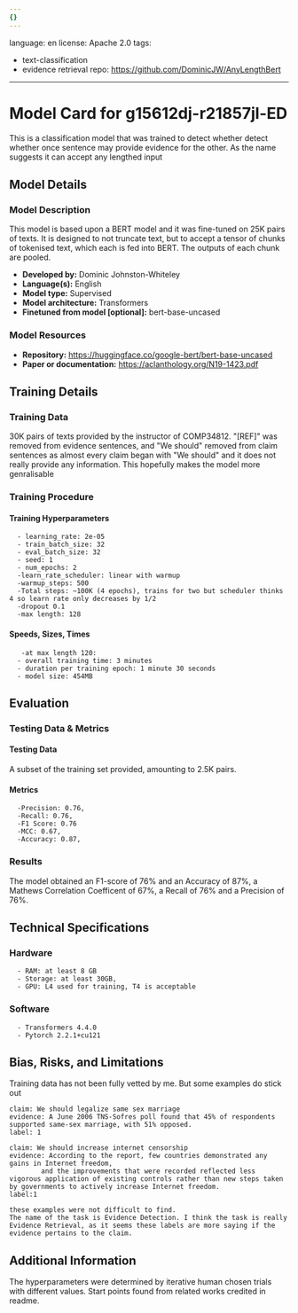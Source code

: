 ```yaml
---
{}
---
```

language: en
license: Apache 2.0
tags:
- text-classification
- evidence retrieval
repo: https://github.com/DominicJW/AnyLengthBert

---

# Model Card for g15612dj-r21857jl-ED

<!-- Provide a quick summary of what the model is/does. -->

This is a classification model that was trained to
      detect whether detect whether once sentence may provide evidence for the other. As the name suggests it can accept any lengthed input


## Model Details

### Model Description

<!-- Provide a longer summary of what this model is. -->

This model is based upon a BERT model and it was fine-tuned
      on 25K pairs of texts.  It is designed to not truncate text, but to accept a tensor of chunks of tokenised text, which each is fed into BERT. The outputs of each chunk are pooled. 
      
      

- **Developed by:** Dominic Johnston-Whiteley
- **Language(s):** English
- **Model type:** Supervised
- **Model architecture:** Transformers
- **Finetuned from model [optional]:** bert-base-uncased

### Model Resources

<!-- Provide links where applicable. -->

- **Repository:** https://huggingface.co/google-bert/bert-base-uncased
- **Paper or documentation:** https://aclanthology.org/N19-1423.pdf

## Training Details

### Training Data

<!-- This is a short stub of information on the training data that was used, and documentation related to data pre-processing or additional filtering (if applicable). -->

30K pairs of texts provided by the instructor of COMP34812. "[REF]" was removed from evidence sentences, and "We should" removed from claim sentences as almost every claim began with "We should" and it does not really provide any information. This hopefully makes the model more genralisable

### Training Procedure

<!-- This relates heavily to the Technical Specifications. Content here should link to that section when it is relevant to the training procedure. -->

#### Training Hyperparameters

<!-- This is a summary of the values of hyperparameters used in training the model. -->


      - learning_rate: 2e-05
      - train_batch_size: 32
      - eval_batch_size: 32
      - seed: 1
      - num_epochs: 2
      -learn_rate_scheduler: linear with warmup
      -warmup_steps: 500
      -Total steps: ~100K (4 epochs), trains for two but scheduler thinks 4 so learn rate only decreases by 1/2 
      -dropout 0.1
      -max length: 128
      

#### Speeds, Sizes, Times

<!-- This section provides information about how roughly how long it takes to train the model and the size of the resulting model. -->


       -at max length 120:
      - overall training time: 3 minutes
      - duration per training epoch: 1 minute 30 seconds
      - model size: 454MB

## Evaluation

<!-- This section describes the evaluation protocols and provides the results. -->

### Testing Data & Metrics

#### Testing Data

<!-- This should describe any evaluation data used (e.g., the development/validation set provided). -->

A subset of the training set provided, amounting to 2.5K pairs.

#### Metrics

<!-- These are the evaluation metrics being used. -->


      -Precision: 0.76,
      -Recall: 0.76,
      -F1 Score: 0.76
      -MCC: 0.67,
      -Accuracy: 0.87,
      

### Results

The model obtained an F1-score of 76% and an Accuracy of 87%, a Mathews Correlation Coefficent of 67%, a Recall of 76% and a Precision of 76%.

## Technical Specifications

### Hardware


      - RAM: at least 8 GB
      - Storage: at least 30GB,
      - GPU: L4 used for training, T4 is acceptable

### Software


      - Transformers 4.4.0
      - Pytorch 2.2.1+cu121

## Bias, Risks, and Limitations

<!-- This section is meant to convey both technical and sociotechnical limitations. -->

Training data has not been fully vetted by me. But some examples do stick out

    claim: We should legalize same sex marriage 
    evidence: A June 2006 TNS-Sofres poll found that 45% of respondents supported same-sex marriage, with 51% opposed. 
    label: 1
    
    claim: We should increase internet censorship
    evidence: According to the report, few countries demonstrated any gains in Internet freedom, 
            and the improvements that were recorded reflected less vigorous application of existing controls rather than new steps taken by governments to actively increase Internet freedom.
    label:1
    
    these examples were not difficult to find. 
    The name of the task is Evidence Detection. I think the task is really Evidence Retrieval, as it seems these labels are more saying if the evidence pertains to the claim. 
    

## Additional Information

<!-- Any other information that would be useful for other people to know. -->

The hyperparameters were determined by iterative human chosen trials
      with different values. Start points found from related works credited in readme.
